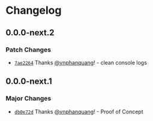 # Changelog

## 0.0.0-next.2

### Patch Changes

- [`7ae2264`](https://github.com/vnphanquang/svelte-put/commit/7ae2264c0b2f6107c604c887b1798657a1039a69) Thanks [@vnphanquang](https://github.com/vnphanquang)! - clean console logs

## 0.0.0-next.1

### Major Changes

- [`db0e72d`](https://github.com/vnphanquang/svelte-put/commit/db0e72da07e76e3ad72d8ffc8df2a65532151495) Thanks [@vnphanquang](https://github.com/vnphanquang)! - Proof of Concept
